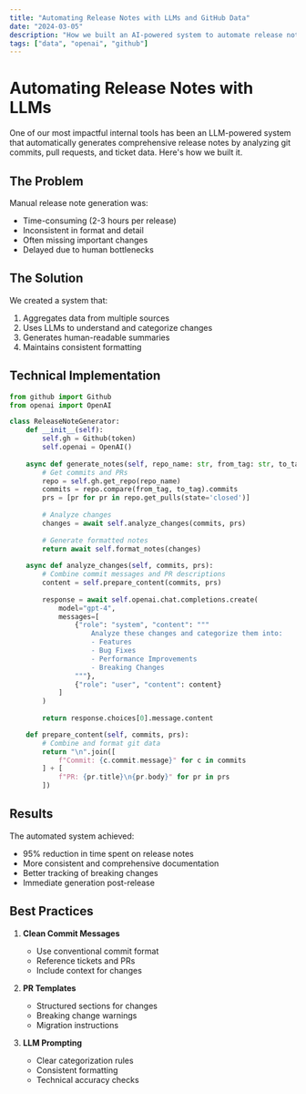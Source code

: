 ```yaml
---
title: "Automating Release Notes with LLMs and GitHub Data"
date: "2024-03-05"
description: "How we built an AI-powered system to automate release note generation using Git history and OpenAI"
tags: ["data", "openai", "github"]
---
```


# Automating Release Notes with LLMs

One of our most impactful internal tools has been an LLM-powered system that automatically generates comprehensive release notes by analyzing git commits, pull requests, and ticket data. Here's how we built it.

## The Problem

Manual release note generation was:
- Time-consuming (2-3 hours per release)
- Inconsistent in format and detail
- Often missing important changes
- Delayed due to human bottlenecks

## The Solution

We created a system that:
1. Aggregates data from multiple sources
2. Uses LLMs to understand and categorize changes
3. Generates human-readable summaries
4. Maintains consistent formatting

## Technical Implementation

```python
from github import Github
from openai import OpenAI

class ReleaseNoteGenerator:
    def __init__(self):
        self.gh = Github(token)
        self.openai = OpenAI()
        
    async def generate_notes(self, repo_name: str, from_tag: str, to_tag: str) -> str:
        # Get commits and PRs
        repo = self.gh.get_repo(repo_name)
        commits = repo.compare(from_tag, to_tag).commits
        prs = [pr for pr in repo.get_pulls(state='closed')]
        
        # Analyze changes
        changes = await self.analyze_changes(commits, prs)
        
        # Generate formatted notes
        return await self.format_notes(changes)
        
    async def analyze_changes(self, commits, prs):
        # Combine commit messages and PR descriptions
        content = self.prepare_content(commits, prs)
        
        response = await self.openai.chat.completions.create(
            model="gpt-4",
            messages=[
                {"role": "system", "content": """
                    Analyze these changes and categorize them into:
                    - Features
                    - Bug Fixes
                    - Performance Improvements
                    - Breaking Changes
                """},
                {"role": "user", "content": content}
            ]
        )
        
        return response.choices[0].message.content

    def prepare_content(self, commits, prs):
        # Combine and format git data
        return "\n".join([
            f"Commit: {c.commit.message}" for c in commits
        ] + [
            f"PR: {pr.title}\n{pr.body}" for pr in prs
        ])
```

## Results

The automated system achieved:
- 95% reduction in time spent on release notes
- More consistent and comprehensive documentation
- Better tracking of breaking changes
- Immediate generation post-release

## Best Practices

1. **Clean Commit Messages**
   - Use conventional commit format
   - Reference tickets and PRs
   - Include context for changes

2. **PR Templates**
   - Structured sections for changes
   - Breaking change warnings
   - Migration instructions

3. **LLM Prompting**
   - Clear categorization rules
   - Consistent formatting
   - Technical accuracy checks